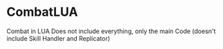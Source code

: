 # CombatLUA
Combat in LUA
Does not include everything, only the main Code (doesn't include Skill Handler and Replicator)
